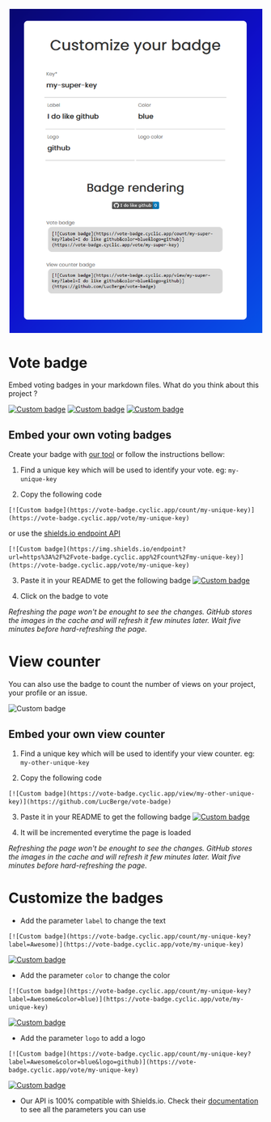 <p align="center">
  <a href="https://vote-badge.cyclic.app/index" target="_blank">
    <img width="500" src="https://github.com/LucBerge/vote-badge/raw/master/static/images/example.png">
  </a>
</p>

# Vote badge

Embed voting badges in your markdown files.
What do you think about this project ?

[![Custom badge](https://vote-badge.cyclic.app/count/vote-badge-readme-usefull?label=Usefull)](https://vote-badge.cyclic.app/vote/vote-badge-readme-usefull)
[![Custom badge](https://vote-badge.cyclic.app/count/vote-badge-readme-blank?label=I%20don%27t%20care&color=yellow)](https://vote-badge.cyclic.app/vote/vote-badge-readme-blank)
[![Custom badge](https://vote-badge.cyclic.app/count/vote-badge-readme-useless?label=Useless&color=red)](https://vote-badge.cyclic.app/vote/vote-badge-readme-useless)

## Embed your own voting badges

Create your badge with [our tool](https://vote-badge.cyclic.app/index) or follow the instructions bellow:

1. Find a unique key which will be used to identify your vote. eg: `my-unique-key`

2. Copy the following code
```
[![Custom badge](https://vote-badge.cyclic.app/count/my-unique-key)](https://vote-badge.cyclic.app/vote/my-unique-key)
```
or use the [shields.io endpoint API](https://shields.io/endpoint)
```
[![Custom badge](https://img.shields.io/endpoint?url=https%3A%2F%2Fvote-badge.cyclic.app%2Fcount%2Fmy-unique-key)](https://vote-badge.cyclic.app/vote/my-unique-key)
```
3. Paste it in your README to get the following badge
[![Custom badge](https://vote-badge.cyclic.app/count/my-unique-key)](https://vote-badge.cyclic.app/vote/my-unique-key)

4. Click on the badge to vote

_Refreshing the page won't be enought to see the changes. GitHub stores the images in the cache and will refresh it few minutes later. Wait five minutes before hard-refreshing the page._

# View counter

You can also use the badge to count the number of views on your project, your profile or an issue.

![Custom badge](https://vote-badge.cyclic.app/view/vote-badge-readme-view?label=Views&color=blue)

## Embed your own view counter

1. Find a unique key which will be used to identify your view counter. eg: `my-other-unique-key`

2. Copy the following code
```
[![Custom badge](https://vote-badge.cyclic.app/view/my-other-unique-key)](https://github.com/LucBerge/vote-badge)
```

3. Paste it in your README to get the following badge
[![Custom badge](https://vote-badge.cyclic.app/view/my-other-unique-key)](https://github.com/LucBerge/vote-badge)

4. It will be incremented everytime the page is loaded

_Refreshing the page won't be enought to see the changes. GitHub stores the images in the cache and will refresh it few minutes later. Wait five minutes before hard-refreshing the page._

# Customize the badges

- Add the parameter `label` to change the text
```
[![Custom badge](https://vote-badge.cyclic.app/count/my-unique-key?label=Awesome)](https://vote-badge.cyclic.app/vote/my-unique-key)
```
[![Custom badge](https://vote-badge.cyclic.app/count/my-unique-key?label=Awesome)](https://vote-badge.cyclic.app/vote/my-unique-key)

- Add the parameter `color` to change the color
```
[![Custom badge](https://vote-badge.cyclic.app/count/my-unique-key?label=Awesome&color=blue)](https://vote-badge.cyclic.app/vote/my-unique-key)
```
[![Custom badge](https://vote-badge.cyclic.app/count/my-unique-key?label=Awesome&color=blue)](https://vote-badge.cyclic.app/vote/my-unique-key)

- Add the parameter `logo` to add a logo
```
[![Custom badge](https://vote-badge.cyclic.app/count/my-unique-key?label=Awesome&color=blue&logo=github)](https://vote-badge.cyclic.app/vote/my-unique-key)
```
[![Custom badge](https://vote-badge.cyclic.app/count/my-unique-key?label=Awesome&color=blue&logo=github)](https://vote-badge.cyclic.app/vote/my-unique-key)

- Our API is 100% compatible with Shields.io. Check their [documentation](https://shields.io) to see all the parameters you can use
